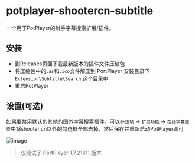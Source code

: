potplayer-shootercn-subtitle
===

一个用于PotPlayer的射手字幕搜索扩展/插件。

## 安装

- 到Releases页面下载最新版本的插件文件压缩包
- 将压缩包中的`.as`和`.ico`文件解压到 PortPlayer 安装目录下 `Extension\Subtitle\Search` 这个目录中
- 重启PotPlayer

## 设置(可选)

如果要禁用默认的其他的国外字幕搜索插件，可以在`选项` -> `扩展功能` -> `在线字幕搜索`中将shooter.cn以外的勾选框全部去掉，然后保存并重新启动PotPlayer即可

![image](https://raw.githubusercontent.com/lindowx/potplayer-shootercn-subtitle/main/screenshot/settings.png)

> 仅测试了 PortPlayer 1.7.21311 版本
